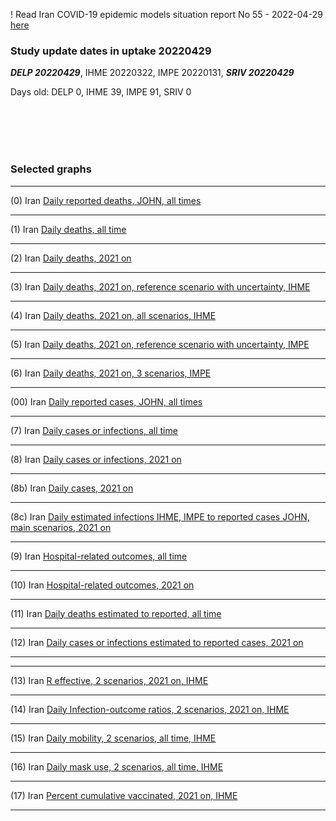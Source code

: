 ! Read Iran COVID-19 epidemic models situation report No 55 - 2022-04-29 [here](https://github.com/pourmalek/covir2/blob/main/situation%20reports/55%20Iran%20COVID-19%20epidemic%20models%20situation%20report%20No%2055%20–%202022-04-29.pdf)

### Study update dates in uptake 20220429

**_DELP 20220429_**, IHME 20220322, IMPE 20220131, **_SRIV 20220429_**

Days old: DELP 0, IHME 39, IMPE 91, SRIV 0


<br/><br/> 
<br/><br/> 


### Selected graphs

****

(0) Iran [Daily reported deaths, JOHN, all times](https://github.com/pourmalek/covir2/blob/main/20220429/output/graph%201%20COVID-19%20daily%20deaths%2C%20Iran%2C%20Johns%20Hopkins.pdf)


****

(1) Iran [Daily deaths, all time](https://github.com/pourmalek/covir2/blob/main/20220429/output/merge/graph%2011%20COVID-19%20daily%20deaths%2C%20Iran%2C%20reference%20scenarios%2C%20all%20time.pdf)


****

(2) Iran [Daily deaths, 2021 on](https://github.com/pourmalek/covir2/blob/main/20220429/output/merge/graph%2012%20COVID-19%20daily%20deaths%2C%20Iran%2C%20reference%20scenarios.pdf)

 
****

(3) Iran [Daily deaths, 2021 on, reference scenario with uncertainty, IHME](https://github.com/pourmalek/covir2/blob/main/20220429/output/merge/graph%2014%20COVID-19%20daily%20deaths%2C%20Iran%2C%20reference%20scenario%20with%20uncertainty%2C%20IHME.pdf)


****

(4) Iran [Daily deaths, 2021 on, all scenarios, IHME](https://github.com/pourmalek/covir2/blob/main/20220429/output/merge/graph%2015%20COVID-19%20daily%20deaths%2C%20Iran%2C%20all%20scenarios%2C%20IHME.pdf)


****

(5) Iran [Daily deaths, 2021 on, reference scenario with uncertainty, IMPE](https://github.com/pourmalek/covir2/blob/main/20220429/output/merge/graph%2016%20COVID-19%20daily%20deaths%2C%20Iran%2C%20reference%20scenario%20with%20uncertainty%2C%20IMPE.pdf)


****

(6) Iran [Daily deaths, 2021 on, 3 scenarios, IMPE](https://github.com/pourmalek/covir2/blob/main/20220429/output/merge/graph%2017%20COVID-19%20daily%20deaths%2C%20Iran%2C%203%20scenarios%2C%20IMPE.pdf)


****

(00) Iran [Daily reported cases, JOHN, all times](https://github.com/pourmalek/covir2/blob/main/20220429/output/graph%202%20COVID-19%20daily%20cases%2C%20Iran%2C%20Johns%20Hopkins.pdf)


****

(7) Iran [Daily cases or infections, all time](https://github.com/pourmalek/covir2/blob/main/20220429/output/merge/graph%2021%20COVID-19%20daily%20cases%2C%20Iran%2C%20reference%20scenarios%2C%20all%20time.pdf)

 
****

(8) Iran [Daily cases or infections, 2021 on](https://github.com/pourmalek/covir2/blob/main/20220429/output/merge/graph%2022%20COVID-19%20daily%20cases%2C%20Iran%2C%20reference%20scenarios.pdf)

 
****

(8b) Iran [Daily cases, 2021 on](https://github.com/pourmalek/covir2/blob/main/20220429/output/merge/graph%2022b%20COVID-19%20daily%20cases%2C%20Iran%2C%20reference%20scenarios.pdf)

 
****

(8c) Iran [Daily estimated infections IHME, IMPE to reported cases JOHN, main scenarios, 2021 on](https://github.com/pourmalek/covir2/blob/main/20220429/output/merge/graph%2029%20C19%20daily%20estimated%20infections%20to%20reported%20cases%2C%20Iran%2C%20reference%20scenarios%202021.pdf)

 
****

(9) Iran [Hospital-related outcomes, all time](https://github.com/pourmalek/covir2/blob/main/20220429/output/merge/graph%2071a%20COVID-19%20hospital-related%20outcomes%2C%20all%20time.pdf)


****

(10) Iran [Hospital-related outcomes, 2021 on](https://github.com/pourmalek/covir2/blob/main/20220429/output/merge/graph%2072%20COVID-19%20hospital-related%20outcomes%2C%20wo%20extremes%2C%202021.pdf)

 
****

(11) Iran [Daily deaths estimated to reported, all time](https://github.com/pourmalek/covir2/blob/main/20220429/output/merge/graph%2091%20COVID-19%20daily%20deaths%20estimated%20to%20reported%2C%20Iran%2C%20reference%20scenarios%2C%20all%20time.pdf)

 
****

(12) Iran [Daily cases or infections estimated to reported cases, 2021 on](https://github.com/pourmalek/covir2/blob/main/20220429/output/merge/graph%2094%20COVID-19%20daily%20cases%20estimated%20to%20reported%2C%20Iran%2C%20reference%20scenarios.pdf) 

 
****
****

(13) Iran [R effective, 2 scenarios, 2021 on, IHME](https://github.com/pourmalek/covir2/blob/main/20220429/output/merge/graph%20101%20COVID-19%20R%20effective%2C%20Iran%2C%202%20scenarios%2001jun2021%20on.pdf)


****

(14) Iran [Daily Infection-outcome ratios, 2 scenarios, 2021 on, IHME](https://github.com/pourmalek/covir2/blob/main/20220429/output/merge/graph%20102%20COVID-19%20daily%20Infection%20outcomes%20ratios%2C%20Iran%202%20scenarios%2C%20IHME.pdf)


****

(15) Iran [Daily mobility, 2 scenarios, all time, IHME](https://github.com/pourmalek/covir2/blob/main/20220429/output/merge/graph%20103%20COVID-19%20daily%20mobility%2C%20Iran%2C%202%20scenarios%20IHME.pdf)


****

(16) Iran [Daily mask use, 2 scenarios, all time, IHME](https://github.com/pourmalek/covir2/blob/main/20220429/output/merge/graph%20104%20COVID-19%20daily%20mask_use%2C%20Iran%2C%202%20scenarios%20IHME.pdf)


****

(17) Iran [Percent cumulative vaccinated, 2021 on, IHME](https://github.com/pourmalek/covir2/blob/main/20220429/output/merge/graph%20105%20COVID-19%20cumulative%20vaccinated%20percent%2C%20Iran%20IHME.pdf)


****



